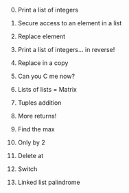 0. Print a list of integers



1. Secure access to an element in a list



2. Replace element



3. Print a list of integers... in reverse!



4. Replace in a copy



5. Can you C me now?



6. Lists of lists = Matrix



7. Tuples addition



8. More returns!



9. Find the max



10. Only by 2



11. Delete at



12. Switch



13. Linked list palindrome


